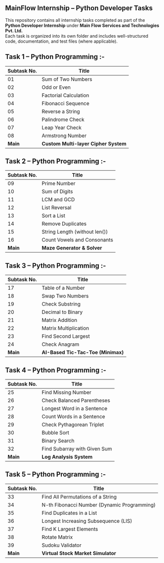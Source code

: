 ## MainFlow Internship – Python Developer Tasks

This repository contains all internship tasks completed as part of the **Python Developer Internship** under **Main Flow Services and Technologies Pvt. Ltd.**  
Each task is organized into its own folder and includes well-structured code, documentation, and test files (where applicable).

## Task 1 – Python Programming :-

| Subtask No.   | Title                              |
|---------------|------------------------------------|
| 01            | Sum of Two Numbers                 |
| 02            | Odd or Even                        |
| 03            | Factorial Calculation              |
| 04            | Fibonacci Sequence                 |
| 05            | Reverse a String                   |
| 06            | Palindrome Check                   |
| 07            | Leap Year Check                    |
| 08            | Armstrong Number                   |
| **Main**          | **Custom Multi-layer Cipher System**  |



## Task 2 – Python Programming :-

| Subtask No. | Title                             |
|-------------|-----------------------------------|
| 09          | Prime Number                      |
| 10          | Sum of Digits                     |
| 11          | LCM and GCD                       |
| 12          | List Reversal                     |
| 13          | Sort a List                       |
| 14          | Remove Duplicates                 |
| 15          | String Length (without len())     |
| 16          | Count Vowels and Consonants       |
| **Main**        | **Maze Generator & Solver**       |



## Task 3 – Python Programming :-

| Subtask No. | Title                           |
|-------------|---------------------------------|
| 17          | Table of a Number               |
| 18          | Swap Two Numbers                |
| 19          | Check Substring                 |
| 20          | Decimal to Binary               |
| 21          | Matrix Addition                 |
| 22          | Matrix Multiplication           |
| 23          | Find Second Largest             |
| 24          | Check Anagram                   |
| **Main**        | **AI-Based Tic-Tac-Toe (Minimax)**  |


## Task 4 – Python Programming :-

| Subtask No. | Title                           |
|-------------|---------------------------------|
| 25          | Find Missing Number             |
| 26          | Check Balanced Parentheses      |
| 27          | Longest Word in a Sentence      |
| 28          | Count Words in a Sentence       |
| 29          | Check Pythagorean Triplet       |
| 30          | Bubble Sort                     |
| 31          | Binary Search                   |
| 32          | Find Subarray with Given Sum    |
| **Main**        | **Log Analysis System**         |


## Task 5 – Python Programming :-

| Subtask No. | Title                                |
|-------------|--------------------------------------|
| 33          | Find All Permutations of a String    |
| 34          | N-th Fibonacci Number (Dynamic Programming) |
| 35          | Find Duplicates in a List            |
| 36          | Longest Increasing Subsequence (LIS) |
| 37          | Find K Largest Elements              |
| 38          | Rotate Matrix                        |
| 39          | Sudoku Validator                     |
| **Main**        | **Virtual Stock Market Simulator**       |
